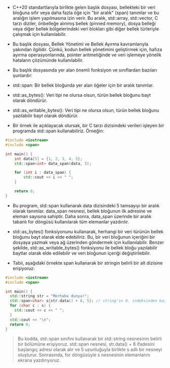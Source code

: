 - C++20 standartlarıyla birlikte gelen <span> başlık dosyası, bellekteki bir veri bloğuna sıfır veya daha fazla öğe için "bir aralık" (span) tanımlar ve bu aralığın işlem yapılmasına izin verir. Bu aralık, std::array, std::vector, C tarzı diziler, önbelleğe alınmış bellek (pinned memory), dosya belleği veya diğer bellek bölgelerindeki veri blokları gibi diğer bellek türleriyle çalışmak için kullanılabilir.

- Bu başlık dosyası, Bellek Yönetimi ve Bellek Ayırma kavramlarıyla yakından ilgilidir. Çünkü, kodun bellek yönetimini geliştirmek için, hafıza ayırma operasyonlarında, pointer aritmetiğinde ve veri işlemeye yönelik hataların çözümünde kullanılabilir.

- Bu başlık dosyasında yer alan önemli fonksiyon ve sınıflardan bazıları şunlardır:

- std::span: Bir bellek bloğunda yer alan öğeler için bir aralık tanımlar.
- std::as_bytes(): Veri tipi ne olursa olsun, türün bellek bloğunu bayt olarak döndürür.
- std::as_writable_bytes(): Veri tipi ne olursa olsun, türün bellek bloğunu yazılabilir bayt olarak döndürür.
- Bir örnek ile açıklayacak olursak, bir C tarzı dizisindeki verileri işleyen bir programda std::span kullanabiliriz. Örneğin:

```CPP
#include <iostream>
#include <span>

int main() {
    int data[5] = {1, 2, 3, 4, 5};
    std::span<int> data_span(data, 5);

    for (int i : data_span) {
        std::cout << i << " ";
    }

    return 0;
}

```

- Bu program, std::span kullanarak data dizisindeki 5 tamsayıyı bir aralık olarak tanımlar. data_span nesnesi, bellek bloğunun ilk adresine ve eleman sayısına sahiptir. Daha sonra, data_span üzerinde bir aralık tabanlı for döngüsü kullanılarak tüm elemanlar yazdırılır.

- std::as_bytes() fonksiyonunu kullanarak, herhangi bir veri türünün bellek bloğunu bayt olarak elde edebiliriz. Bu, bir veri bloğunun içeriğini bir dosyaya yazmak veya ağ üzerinden göndermek için kullanılabilir. Benzer şekilde, std::as_writable_bytes() fonksiyonu ile bellek bloğu yazılabilir baytlar olarak elde edilebilir ve veri bloğunun içeriği değiştirilebilir.

- Tabii, aşağıdaki örnekte span kullanarak bir stringin belirli bir alt dizisine erişiyoruz:

```CPP
#include <iostream>
#include <span>

int main() {
  std::string str = "Merhaba dunya!";
  std::span<char> s{str.data() + 8, 5}; // string'in 8. indeksinden başlayarak 5 karakterlik bir alt dizisi
  for (char c : s) {
    std::cout << c << " ";
  }
  std::cout << "\n";
  return 0;
}

```
> Bu kodda, std::span sınıfını kullanarak bir std::string nesnesinin belirli bir bölümüne erişiyoruz. std::span nesnesi, str.data() + 8 ifadesini başlangıç adresi olarak alır ve 5 uzunluğuyla birlikte s adlı bir nesneyi oluşturur. Sonrasında, for döngüsüyle s nesnesinin elemanlarını ekrana yazdırıyoruz.
















